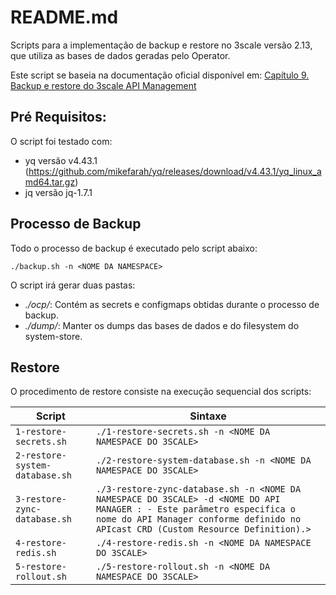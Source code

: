 
# README.md


Scripts para a implementação de backup e restore no 3scale versão 2.13, que utiliza as bases de dados geradas pelo Operator.

Este script se baseia na documentação oficial disponível em: [Capítulo 9. Backup e restore do 3scale API Management](https://docs.redhat.com/en/documentation/red_hat_3scale_api_management/2.13/html/operating_3scale/threescale-backup-restore#threescale-backup-restore)

## Pré Requisitos:

O script foi testado com:

- yq versão v4.43.1 (https://github.com/mikefarah/yq/releases/download/v4.43.1/yq_linux_amd64.tar.gz)
- jq versão jq-1.7.1

## Processo de Backup

Todo o processo de backup é executado pelo script abaixo:


```
./backup.sh -n <NOME DA NAMESPACE>
```

O script irá gerar duas pastas:

- *./ocp/*: Contém as secrets e configmaps obtidas durante o processo de backup.
- *./dump/*: Manter os dumps das bases de dados e do filesystem do system-store.

## Restore

O procedimento de restore consiste na execução sequencial dos scripts:

| Script                    | Sintaxe                                           |
|----------------------------|--------------------------------------------------|
| `1-restore-secrets.sh`     | `./1-restore-secrets.sh -n <NOME DA NAMESPACE DO 3SCALE>`                         |
| `2-restore-system-database.sh` | `./2-restore-system-database.sh -n <NOME DA NAMESPACE DO 3SCALE>`             |
| `3-restore-zync-database.sh`   | `./3-restore-zync-database.sh -n <NOME DA NAMESPACE DO 3SCALE> -d <NOME DO API MANAGER : - Este parâmetro especifica o nome do API Manager conforme definido no APIcast CRD (Custom Resource Definition).>`      |
| `4-restore-redis.sh`       | `./4-restore-redis.sh -n <NOME DA NAMESPACE DO 3SCALE>`                           |
| `5-restore-rollout.sh`       | `./5-restore-rollout.sh -n <NOME DA NAMESPACE DO 3SCALE>`                           |
